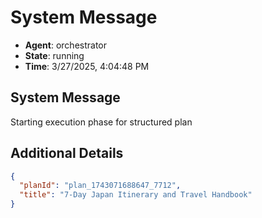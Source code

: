 # System Message

- **Agent**: orchestrator
- **State**: running
- **Time**: 3/27/2025, 4:04:48 PM

## System Message

Starting execution phase for structured plan

## Additional Details

```json
{
  "planId": "plan_1743071688647_7712",
  "title": "7-Day Japan Itinerary and Travel Handbook"
}
```

